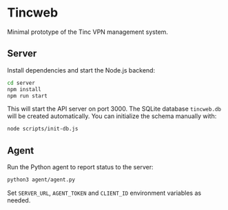 # Tincweb

Minimal prototype of the Tinc VPN management system.

## Server

Install dependencies and start the Node.js backend:

```bash
cd server
npm install
npm run start
```

This will start the API server on port 3000. The SQLite database `tincweb.db` will
be created automatically. You can initialize the schema manually with:

```bash
node scripts/init-db.js
```

## Agent

Run the Python agent to report status to the server:

```bash
python3 agent/agent.py
```

Set `SERVER_URL`, `AGENT_TOKEN` and `CLIENT_ID` environment variables as needed.
